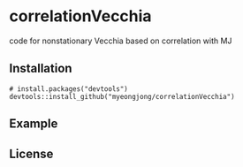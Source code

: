 <!-- README.md is generated from README.Rmd. Please edit that file -->

correlationVecchia
==================

code for nonstationary Vecchia based on correlation with MJ

Installation
------------

``` install
# install.packages("devtools")
devtools::install_github("myeongjong/correlationVecchia")
```

Example
-------

License
-------
